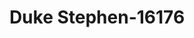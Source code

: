 ---
f_zip-code: 33952
f_state-code: FL
title: Duke Stephen-16176
f_phone: 941-625-0666
f_city-only: Charlotte
f_address: 3361 Tamiami Trail Port Charlotte
f_location-unique-id: '16176'
slug: duke-stephen-16176
updated-on: '2024-05-30T13:46:58.046Z'
created-on: '2024-05-30T13:36:59.803Z'
published-on: '2024-05-30T13:54:32.469Z'
f_city-state: cms/city/charlotte-fl.md
f_company: cms/company/duke-stephen.md
f_state: cms/state/florida.md
layout: '[payday-loan].html'
tags: payday-loan
---